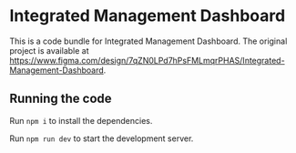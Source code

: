 
  # Integrated Management Dashboard

  This is a code bundle for Integrated Management Dashboard. The original project is available at https://www.figma.com/design/7qZN0LPd7hPsFMLmqrPHAS/Integrated-Management-Dashboard.

  ## Running the code

  Run `npm i` to install the dependencies.

  Run `npm run dev` to start the development server.
  